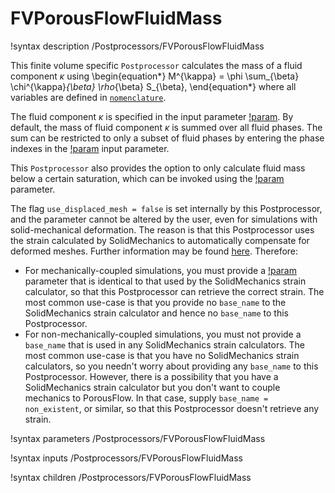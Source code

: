 # FVPorousFlowFluidMass

!syntax description /Postprocessors/FVPorousFlowFluidMass

This finite volume specific `Postprocessor` calculates the mass of a fluid component $\kappa$ using
\begin{equation*}
M^{\kappa} = \phi \sum_{\beta} \chi^{\kappa}_{\beta} \rho_{\beta} S_{\beta},
\end{equation*}
where all variables are defined in [`nomenclature`](/nomenclature.md).

The fluid component $\kappa$ is specified in the input parameter [!param](/Postprocessors/FVPorousFlowFluidMass/fluid_component). By default, the mass of fluid component $\kappa$ is summed over all fluid phases. The
sum can be restricted to only a subset of fluid phases by entering the phase indexes
in the [!param](/Postprocessors/FVPorousFlowFluidMass/phase) input parameter.

This `Postprocessor` also provides the option to only calculate fluid mass below a
certain saturation, which can be invoked using the [!param](/Postprocessors/FVPorousFlowFluidMass/saturation_threshold) parameter.

The flag `use_displaced_mesh = false` is set internally by this Postprocessor, and the parameter cannot be altered by the user, even for simulations with solid-mechanical deformation.  The reason is that this Postprocessor uses the strain calculated by SolidMechanics to automatically compensate for deformed meshes.  Further information may be found [here](porous_flow/time_derivative.md).  Therefore:

- For mechanically-coupled simulations, you must provide a [!param](/Postprocessors/FVPorousFlowFluidMass/base_name) parameter that is identical to that used by the SolidMechanics strain calculator, so that this Postprocessor can retrieve the correct strain.  The most common use-case is that you provide no `base_name` to the SolidMechanics strain calculator and hence no `base_name` to this Postprocessor.
- For non-mechanically-coupled simulations, you must not provide a `base_name` that is used in any SolidMechanics strain calculators.  The most common use-case is that you have no SolidMechanics strain calculators, so you needn't worry about providing any `base_name` to this Postprocessor.  However, there is a possibility that you have a SolidMechanics strain calculator but you don't want to couple mechanics to PorousFlow.  In that case, supply `base_name = non_existent`, or similar, so that this Postprocessor doesn't retrieve any strain.

!syntax parameters /Postprocessors/FVPorousFlowFluidMass

!syntax inputs /Postprocessors/FVPorousFlowFluidMass

!syntax children /Postprocessors/FVPorousFlowFluidMass
